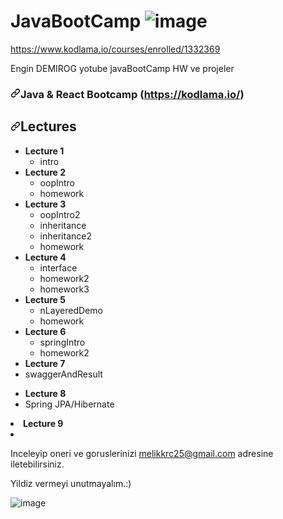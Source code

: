 # JavaBootCamp   ![image](https://user-images.githubusercontent.com/61596919/117068509-0b095e00-ad34-11eb-81d7-30c9dc3a4c50.png)

https://www.kodlama.io/courses/enrolled/1332369

Engin DEMIROG yotube javaBootCamp HW ve projeler

<article class="markdown-body entry-content container-lg" itemprop="text"><h3><a id="user-content-java--react-bootcamp-httpskodlamaio" class="anchor" aria-hidden="true" href="#java--react-bootcamp-httpskodlamaio"><svg class="octicon octicon-link" viewBox="0 0 16 16" version="1.1" width="16" height="16" aria-hidden="true"><path fill-rule="evenodd" d="M7.775 3.275a.75.75 0 001.06 1.06l1.25-1.25a2 2 0 112.83 2.83l-2.5 2.5a2 2 0 01-2.83 0 .75.75 0 00-1.06 1.06 3.5 3.5 0 004.95 0l2.5-2.5a3.5 3.5 0 00-4.95-4.95l-1.25 1.25zm-4.69 9.64a2 2 0 010-2.83l2.5-2.5a2 2 0 012.83 0 .75.75 0 001.06-1.06 3.5 3.5 0 00-4.95 0l-2.5 2.5a3.5 3.5 0 004.95 4.95l1.25-1.25a.75.75 0 00-1.06-1.06l-1.25 1.25a2 2 0 01-2.83 0z"></path></svg></a>Java &amp; React Bootcamp (<a href="https://kodlama.io/" rel="nofollow">https://kodlama.io/</a>)</h3>
<h2><a id="user-content-lectures" class="anchor" aria-hidden="true" href="#lectures"><svg class="octicon octicon-link" viewBox="0 0 16 16" version="1.1" width="16" height="16" aria-hidden="true"><path fill-rule="evenodd" d="M7.775 3.275a.75.75 0 001.06 1.06l1.25-1.25a2 2 0 112.83 2.83l-2.5 2.5a2 2 0 01-2.83 0 .75.75 0 00-1.06 1.06 3.5 3.5 0 004.95 0l2.5-2.5a3.5 3.5 0 00-4.95-4.95l-1.25 1.25zm-4.69 9.64a2 2 0 010-2.83l2.5-2.5a2 2 0 012.83 0 .75.75 0 001.06-1.06 3.5 3.5 0 00-4.95 0l-2.5 2.5a3.5 3.5 0 004.95 4.95l1.25-1.25a.75.75 0 00-1.06-1.06l-1.25 1.25a2 2 0 01-2.83 0z"></path></svg></a>Lectures</h2>
<ul>
<li><strong>Lecture 1</strong>
<ul>
<li><a<em>intro</em></a></li>
</ul>
<ul>
</ul>
</li>
<li><strong>Lecture 2</strong>
<ul>
<li><a<em>oopIntro</em></a></li>
<li><a<em>homework</em></a></li>
</ul>
</li>
<li><strong>Lecture 3</strong>
<ul>
<li><a<em>oopIntro2</em></a></li>
<li><a<em>inheritance</em></a></li>
<li><a<em>inheritance2</em></a></li>
<li><a<em>homework</em></a></li>
</ul>
</li>
<li><strong>Lecture 4</strong>
<ul>
<li><a<em>interface</em></a></li>
<li><a<em>homework2</em></a></li>
<li><a<em>homework3</em></a></li>
</ul>
</li>
<li><strong>Lecture 5</strong>
<ul>
<li><a<em>nLayeredDemo</em></a></li>
<li><a<em>homework</em></a></li>
</ul>
</li>
<li><strong>Lecture 6</strong>
<ul>
<li><a<em>springIntro</em></a></li>
<li><a<em>homework2</em></a></li>
</ul>
</li>
<li><strong>Lecture 7</strong><li>swaggerAndResult</li>
</ul>
</li>
<ul>
<li><strong>Lecture 8</strong>
<li><a<em>Spring JPA/Hibernate</em></a></li>
</ul>
</li>
<li><strong>Lecture 9</strong>
<li></li>
</ul>
</article>

Inceleyip oneri ve goruslerinizi melikkrc25@gmail.com adresine iletebilirsiniz.

Yildiz vermeyi unutmayalım.:) 

![image](https://user-images.githubusercontent.com/61596919/117069343-08f3cf00-ad35-11eb-8863-c67b1f0f5760.png)

